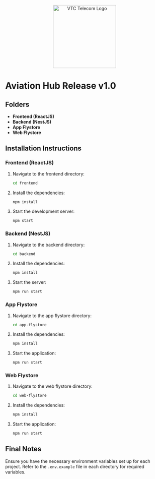 <p align="center">
  <a href="https://www.vtctelecom.com.vn/" target="blank"><img src="https://www.vtctelecom.com.vn/images/deffiles/viLogo.png" width="200" alt="VTC Telecom Logo" /></a>
</p>

[circleci-image]: https://www.vtctelecom.com.vn/images/deffiles/viLogo.png


# Aviation Hub Release v1.0
## Folders

- **Frontend (ReactJS)**
- **Backend (NestJS)**
- **App Flystore**
- **Web Flystore**

## Installation Instructions

### Frontend (ReactJS)

1. Navigate to the frontend directory:
    ```sh
    cd frontend
    ```

2. Install the dependencies:
    ```sh
    npm install
    ```

3. Start the development server:
    ```sh
    npm start
    ```

### Backend (NestJS)

1. Navigate to the backend directory:
    ```sh
    cd backend
    ```

2. Install the dependencies:
    ```sh
    npm install
    ```

3. Start the server:
    ```sh
    npm run start
    ```

### App Flystore

1. Navigate to the app flystore directory:
    ```sh
    cd app-flystore
    ```

2. Install the dependencies:
    ```sh
    npm install
    ```

3. Start the application:
    ```sh
    npm run start
    ```

### Web Flystore

1. Navigate to the web flystore directory:
    ```sh
    cd web-flystore
    ```

2. Install the dependencies:
    ```sh
    npm install
    ```

3. Start the application:
    ```sh
    npm run start
    ```

## Final Notes

Ensure you have the necessary environment variables set up for each project. Refer to the `.env.example` file in each directory for required variables.

